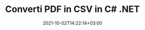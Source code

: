 ---
############################# Static ############################
layout: "autogen-gist"
date: 2021-10-02T14:22:14+03:00
draft: false
path: "it/total/net/conversion/pdf-to-csv/"
other_out_formats: "DOC DOCX DOCM DOT DOTX DOTM TXT RTF HTML HTM MHTML MHT XLS XLSX XLSM XLSB XLT XLTX XLTM XLAM CSV TSV DIF SXC FODS PPT PPTX PPTM PPS PPSX PPSM POT POTX POTM ODT OTT OTP ODP ODS EMZ WMZ SVG SVGZ XPS TEX DCM WMF EMF BMP PNG GIF JPEG TIFF ICO WEBP JP2 TGA PSB PSD EPUB MD DICOM FODP JPG"
ad_headline: "Converti PDF in CSV | .NET"
ad_description: "La più accurata soluzione di conversione di documenti da PDF a CSV per le tue applicazioni .NET."

############################# Head ############################
head_title: "Converti PDF in CSV in C# .NET - Conversione PDF veloce"
head_description: "Conversione veloce e sicura da PDF a CSV in framework .NET e Mono – Converti PDF in CSV e oltre 100 altri formati di file in qualsiasi tipo di applicazione C#, VB.NET, ASP.NET e .NET Core."

############################# Header ############################
title: "Converti PDF in CSV in C# .NET"
description: "Converti PDF in CSV nelle applicazioni C# .NET utilizzando funzionalità flessibili di conversione dei documenti per personalizzare l'aspetto del formato del documento convertito. Converti accuratamente da file PDF a documenti di elaborazione testi, fogli di calcolo Excel, presentazioni PowerPoint, Photoshop, eBook, formati di file Web e immagine. Converti l'intero documento o scegli pagine specifiche del file PDF in base ai numeri di pagina o agli intervalli di pagine selettivi e converti facilmente in un'ampia gamma di formati di documento supportati."

############################# SubMenu ############################
submenu:
    enable: false

############################# Content ############################
content:
    enable: true
    block:
    - title_left: "Come convertire PDF in CSV in C# .NET"
      content_left: |
          Segui questi semplici passaggi per la conversione da PDF a CSV in .NET. Visualizza il documento convertito così com'è o esegui il rendering e visualizzalo come HTML senza utilizzare alcun software esterno.

          -   Crea un oggetto **Converter** per convertire il documento PDF
          -   Imposta le opzioni di conversione per il formato CSV
          -   Chiama il metodo **Convert** dell'istanza di classe **Converter** per la conversione in CSV
          -   Imposta le opzioni per il visualizzatore HTML
          -   Crea un oggetto **Viewer** per visualizzare il documento convertito come HTML
          
      title_right: "Download e istruzioni di installazione"
      content_right: |
          Sono necessari gli spazi dei nomi `GroupDocs.Conversion` e `GroupDocs.Viewer` per convertire i file PDF in un'ampia gamma di immagini e tipi di documenti come Microsoft Office (Word, Excel, PowerPoint, Project, Outlook), OpenDocument, HTML e diagrammi CAD. Esplora altre [API .NET per documenti Office](https://products.conholdate.com/total/net/) offerte da Conholdate.Total.
          
          Ottieni i rispettivi file assembly da [Scarica](https://downloads.conholdate.com/total/net) o recupera l'intero pacchetto da [NuGet](https://www.nuget.org/packages/Conholdate.Total/) per aggiungere `Conholdate.Total for .NET` direttamente nel tuo spazio di lavoro.
          
      gisthash: "d2247f969461c42ed50a02e53e93953a"
      gistfile: "pdf-to-word-conversion-and-html-viewer.cs"

    - title_left: "Converti PDF in documenti Word in .NET"
      content_left: |
          Diventa più facile convertire da PDF a un documento Word nelle applicazioni C# .NET con le API Conholdate.Total. Il file PDF si trasforma in un file Word (DOCX) con la formattazione del documento come file di origine. Puoi facilmente modificare il contenuto come testo, tabelle, immagini ed elenchi dal documento Word convertito.

          -   Crea l'oggetto classe **Converter** e passagli il file **PDF** di origine
          -   Chiama il metodo **Convert** dell'oggetto **Converter**
          -   Specifica **DOCX** come formato di output desiderato passandogli l'oggetto **WordProcessingConvertOptions**
          -   Chiama il metodo **Convert** dell'istanza di classe **Converter** per la conversione in **DOCX**
          
      title_right: "Conversione di archivi protetti da password"
      content_right: |
          In alcuni casi, la dimensione del documento convertito è maggiore e la conversione richiede tempo. Per impostazione predefinita, il documento convertito nella cache viene salvato nell'unità locale, ma [Conholdate.Total for .NET](https://products.conholdate.com/total/net/) offre funzionalità di implementazione della cache personalizzate utilizzando l'interfaccia iCache per gestire in modo efficiente la conversione della cache si traduce a modo tuo. Accelera il processo di conversione ripetitivo generale.
          
          La [libreria di conversione .NET PDF](https://products.groupdocs.com/conversion/net/) supporta anche la conversione da e verso archivi protetti da password e la compressione dei risultati della conversione in ZIP, RAR, 7Z, TAR, GZ e BZ2 formati di archivio.
          
      gisthash: "d2247f969461c42ed50a02e53e93953a"
      gistfile: "pdf-to-word-conversion.cs"

    - title_left: "Converti PDF in Excel in C# .NET"
      content_left: |
          Trasforma i fogli di calcolo da PDF a Excel utilizzando poche righe di codice C# .NET. Il contenuto di un file PDF viene convertito in righe e colonne di un foglio di lavoro Excel che può essere modificato facilmente in base alle tue esigenze. Un file PDF può essere convertito in questi formati di fogli di calcolo (XLS, XLSX, XLSM, XLSB, XLTX, XLT), OpenDocument (ODS, OTS) e Apple iWork Numbers.

          -   Crea l'oggetto classe **Converter** e passagli il file **PDF** di origine
          -   Chiama il metodo **Convert** dell'oggetto **Converter**
          -   Specifica **XLSX** come formato di output desiderato passandogli l'oggetto **SpreadsheetConvertOptions**
          -   Chiama il metodo **Convert** dell'istanza di classe **Converter** per la conversione in **XLSX**
        
      title_right: "Estrazione delle informazioni del documento di origine"
      content_right: |
          La funzione di estrazione delle informazioni sui documenti non solo consente di ottenere le informazioni di base sul file del documento di origine, ma supporta anche l'estrazione di alcune preziose informazioni specifiche sul formato di file come le date di inizio e fine del progetto di un file Microsoft Project, eventuali restrizioni di stampa su un documento PDF, elenco di cartelle racchiuse in un file di dati di Outlook ecc.

          Converti i formati di file di documenti più diffusi su diversi sistemi operativi come Windows, Linux o macOS utilizzando piattaforme come Windows Azure, Mono e Xamarin.
          
      gisthash: "d2247f969461c42ed50a02e53e93953a"
      gistfile: "pdf-to-excel-conversion.cs"

    - title_left: "Converti PDF in PowerPoint in C# .NET"
      content_left: |
          La conversione di diapositive da PDF a PowerPoint (PPT, PPTX) è più veloce con Conholdate.Total per le API .NET. Una volta convertito, puoi facilmente modificare le presentazioni e le diapositive di PowerPoint in Microsoft PowerPoint.

          -   Crea l'oggetto classe **Converter** e passagli il file **PDF** di origine
          -   Chiama il metodo **Convert** dell'oggetto **Converter**
          -   Specifica **PPTX** come formato di output desiderato passandogli l'oggetto **PresentationConvertOptions**
          -   Chiama il metodo **Convert** dell'istanza di classe **Converter** per la conversione in **PPTX**
          
      title_right: "Carica e converti documenti ubicati in remoto"
      content_right: |
          Utilizzando Conholdate.Total per .NET, gli sviluppatori possono caricare e convertire documenti da varie posizioni remote e risorse di archiviazione di documenti cloud come Amazon S3, Microsoft Azure Blob, FTP, disco locale, stream o un semplice URL. Devi solo specificare il metodo per ottenere un flusso di documenti posizionato in remoto e quindi passarlo alla classe Converter come costruttore.
          
          Le API Conholdate.Total per .NET sono native per Windows Forms, ASP.NET, WPF, WCF o qualsiasi tipo di applicazione basata su .NET Framework 2.0 o successivo.
          
      gisthash: "d2247f969461c42ed50a02e53e93953a"
      gistfile: "pdf-to-powerpoint-conversion.cs"

    - title_left: "Converti PDF in immagini in .NET"
      content_left: |
          Converti PDF in formati immagine come JPG, PNG, GIF, BMP, TIFF e molti altri con una qualità e una risoluzione dell'immagine precise. Trasforma l'intero file PDF o scegli tra alcune pagine selezionate da convertire in immagini.

          -   Crea l'oggetto classe **Converter** e passagli il file **PDF** di origine
          -   Chiama il metodo **Convert** dell'oggetto **Converter**
          -   Dichiara il delegato **SavePageStream** per salvare la pagina del documento convertito nello stream
          -   Specifica **PNG** come formato di output desiderato passandogli l'oggetto **ImageConvertOptions**
          -   Chiama il metodo **Convert** dell'istanza di classe **Converter** per la conversione in **PNG**
          
      title_right: "Aggiungi filigrane di testo o immagini ai documenti"
      content_right: |
          Converti accuratamente i documenti esattamente come il file originale e applica filigrane di testo o immagini alle pagine del documento convertito. Timbra le filigrane in modo intelligente utilizzando una serie di opzioni di filigrana per gestire font, colore, larghezza, altezza, angolo di rotazione, trasparenza e posizionare la filigrana sullo sfondo delle pagine del documento.
          
          Il rilevamento automatico del formato del documento di origine è un'altra caratteristica utile per recuperare l'estensione del file stesso in alcuni casi in cui il file di origine è presentato sotto forma di flusso di byte. Gli sviluppatori possono anche ottenere un elenco completo di tutti i formati di conversione supportati durante la conversione di un documento in un altro formato di file chiamando il metodo GetPossibleConversions dell'oggetto Converter.
          
      gisthash: "d2247f969461c42ed50a02e53e93953a"
      gistfile: "pdf-to-image-conversion.cs"

############################# About Formats ############################
about_formats:
    enable: false
############################# More Formats ############################
more_formats:
    enable: true
    auto: false
    other_out_formats: DOC DOCX DOCM DOT DOTX DOTM TXT RTF HTML HTM MHTML MHT XLS XLSX XLSM XLSB XLT XLTX XLTM XLAM CSV TSV DIF SXC FODS PPT PPTX PPTM PPS PPSX PPSM POT POTX POTM ODT OTT OTP ODP ODS EMZ WMZ SVG SVGZ XPS TEX DCM WMF EMF BMP PNG GIF JPEG TIFF ICO WEBP JP2 TGA PSB PSD EPUB MD DICOM FODP JPG
############################# Back to top ###############################
back_to_top:
  enable: true
---